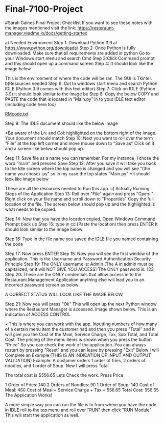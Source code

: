 # Final-7100-Project
#Sarah Gaines 
Final Project Checklist
If you want to see these notes with the images mentioned visit the link: https://resteraunt-manager.readme.io/docs/getting-started

a) Needed Environment
Step 1: Download Python 3.9 at https://www.python.org/downloads/
Step 2: Once Python is fully downloaded.
Make sure that all requirements are added in python 
Go to your Windows start menu and search Cmd
Step 3:Click Command prompt and this should open up a command screen
Step 4: It should look like the image below
 
This is the environment of where the code will be ran.
The GUI is Tkinter. 
b)Resources needed
Step 6: Got to windows start menu and search Python IDLE (Python 3.9 comes with this text editor)
Step 7: Click on IDLE (Python 3.9) it should look similar to the image be 
Step 8: Copy the below COPY and PASTE the code that is located in "Main.py" in to your IDLE text editor (including code here too)

[RMcode.txt](https://github.com/wolfsarah33/Final-7100-Project/files/6394797/RMcode.txt)


Step 9: The IDLE document should like the below image
 
*Be aware of the Ln: and Col: highlighted on the bottom right of the image. Your document should match
Step 10: Next you want to roll over the term "File" at the top left corner and move mouse down to "Save as" Click on it and a screen like below should pop up.
 
Step 11: Save file as a name you can remember. For my instance, I chose the word "main" and pressed Save
Step 12: After you save it will take you back to the Idle screen where the top name is changed and you will see "(the name you chose) .py" so in my case the top states "Main.py"
*It should look like image below
 
These are all the resources needed to Run this app.
c) Actually Running Steps of the Application
Step 13: Roll over "File" again and press "Open.." Right click on your file name and scroll down to "Properties" Copy the full location of the file. The screen below should pop up and the highlighted is what needs to be copied.
 
Step 14: Now that you have the location copied, Open Windows Command Prompt back up
Step 15: type in cd (Paste the location) then press ENTER
It should look similar to the image below
 
Step 16: Type in the file name you saved the IDLE file you named containing the code
 
Step 17: Now press ENTER
Step 18: Now you will see the first window of the application. This is the Username and Password Authentication Security Principle
Step 19: The ONLY username is: Admin (The A in admin must be capitalized, or it will NOT GIVE YOU ACCESS)
The ONLY password is: 123
Step 20: These are the ONLY credentials that allow access in to the Restaurant Management Application anything else will lead you to an incorrect password screen as below
 
A CORRECT STATUS WILL LOOK LIKE THE IMAGE BELOW
 
Step 21: Now you will press "Ok" This will open up the next Python window where the Restaurant Manager is accessed. Image shown below. This is an indication of ACCESS CONTROL
 
•	This is where you can work with the app. Inputting numbers of how many of a certain menu item the customer had and then you press "Total" and it will give you the Cost of the Meal, Service Charge, Tax, Sub Total, and Total Cost.
The pricing of the menu items is shown when you press the button "Price" So you can check the work of the application.
You can always restart by pressing "Reset" and you can leave by pressing "Exit"
Below I will Complete an Example (THIS IS AN INDICATION OF INPUT AND OUTPUT VALIDATION)
Example:
A customer orders 1 order of fries, 2 orders of noodles, and 1 order of Soup. Now I will press Total
 
The total cost is $556.65
Lets Check the work. Press Price
 
1 Order of Fries: 140
2 Orders of Noodles: 90
1 Order of Soup: 140
Cost of Meal: 460
Cost of Meal + Service Charge + Tax = 556.65
Total Cost: 556.65
The Application Works!

A more simple way you can run the file is to from where you have the code in IDLE roll to the top menu and roll over "RUN" then click "RUN Module" This will start the application as well.

